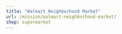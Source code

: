 ```yaml
---
title: "Walmart Neighborhood Market"
url: /mission/walmart-neighborhood-market/
shop: supermarket
---
```

